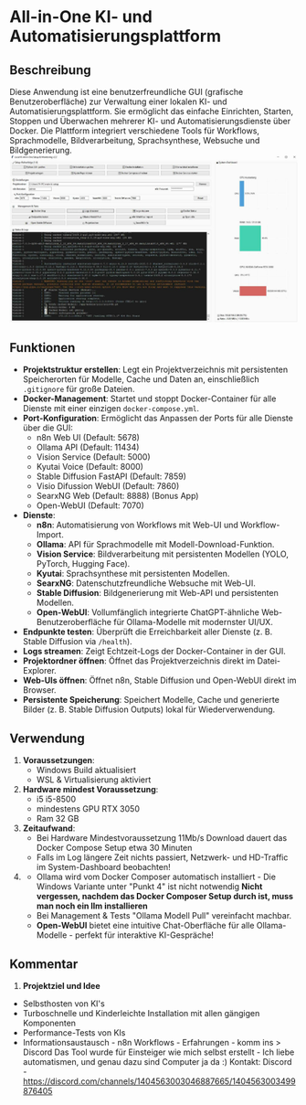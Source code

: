 # All-in-One KI- und Automatisierungsplattform
## Beschreibung
Diese Anwendung ist eine benutzerfreundliche GUI (grafische Benutzeroberfläche) zur Verwaltung einer lokalen KI- und Automatisierungsplattform. Sie ermöglicht das einfache Einrichten, Starten, Stoppen und Überwachen mehrerer KI- und Automatisierungsdienste über Docker. Die Plattform integriert verschiedene Tools für Workflows, Sprachmodelle, Bildverarbeitung, Sprachsynthese, Websuche und Bildgenerierung.
![GUI Screenshot](Local-KI-All-in-One-SetupV3.jpg)
## Funktionen
- **Projektstruktur erstellen**: Legt ein Projektverzeichnis mit persistenten Speicherorten für Modelle, Cache und Daten an, einschließlich `.gitignore` für große Dateien.
- **Docker-Management**: Startet und stoppt Docker-Container für alle Dienste mit einer einzigen `docker-compose.yml`.
- **Port-Konfiguration**: Ermöglicht das Anpassen der Ports für alle Dienste über die GUI:
  - n8n Web UI (Default: 5678)
  - Ollama API (Default: 11434)
  - Vision Service (Default: 5000)
  - Kyutai Voice (Default: 8000)
  - Stable Diffusion FastAPI (Default: 7859)
  - Visio Difussion WebUI (Default: 7860)
  - SearxNG Web (Default: 8888) (Bonus App)
  - Open-WebUI (Default: 7070)
- **Dienste**:
  - **n8n**: Automatisierung von Workflows mit Web-UI und Workflow-Import.
  - **Ollama**: API für Sprachmodelle mit Modell-Download-Funktion.
  - **Vision Service**: Bildverarbeitung mit persistenten Modellen (YOLO, PyTorch, Hugging Face).
  - **Kyutai**: Sprachsynthese mit persistenten Modellen.
  - **SearxNG**: Datenschutzfreundliche Websuche mit Web-UI.
  - **Stable Diffusion**: Bildgenerierung mit Web-API und persistenten Modellen.
  - **Open-WebUI**: Vollumfänglich integrierte ChatGPT-ähnliche Web-Benutzeroberfläche für Ollama-Modelle mit modernster UI/UX.
- **Endpunkte testen**: Überprüft die Erreichbarkeit aller Dienste (z. B. Stable Diffusion via `/health`).
- **Logs streamen**: Zeigt Echtzeit-Logs der Docker-Container in der GUI.
- **Projektordner öffnen**: Öffnet das Projektverzeichnis direkt im Datei-Explorer.
- **Web-UIs öffnen**: Öffnet n8n, Stable Diffusion und Open-WebUI direkt im Browser.
- **Persistente Speicherung**: Speichert Modelle, Cache und generierte Bilder (z. B. Stable Diffusion Outputs) lokal für Wiederverwendung.
## Verwendung ##
1. **Voraussetzungen**:
   - Windows Build aktualisiert
   - WSL & Virtualisierung aktiviert
2. **Hardware mindest Voraussetzung**:
   - i5 i5-8500
   - mindestens GPU RTX 3050
   - Ram 32 GB
3. **Zeitaufwand**:
   - Bei Hardware Mindestvoraussetzung 11Mb/s Download dauert das Docker Compose Setup etwa 30 Minuten
   - Falls im Log längere Zeit nichts passiert, Netzwerk- und HD-Traffic im System-Dashboard beobachten!
4. - Ollama wird vom Docker Composer automatisch installiert - Die Windows Variante unter "Punkt 4" ist nicht notwendig
**Nicht vergessen, nachdem das Docker Composer Setup durch ist, muss man noch ein llm installieren**
   - Bei Management & Tests "Ollama Modell Pull" vereinfacht machbar.
   - **Open-WebUI** bietet eine intuitive Chat-Oberfläche für alle Ollama-Modelle - perfekt für interaktive KI-Gespräche!
## Kommentar ##
1.  **Projektziel und Idee**
   - Selbsthosten von KI's
   - Turboschnelle und Kinderleichte Installation mit allen gängigen Komponenten
   - Performance-Tests von KIs
   - Informationsaustausch - n8n Workflows - Erfahrungen - komm ins > Discord
Das Tool wurde für Einsteiger wie mich selbst erstellt - Ich liebe automatismen, und genau dazu sind Computer ja da :)
Kontakt: Discord - https://discord.com/channels/1404563003046887665/1404563003499876405